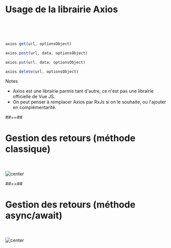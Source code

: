 <!-- .slide: class="sfeir-basic-slide with-code" -->
# Usage de la librairie Axios
<br><br><br>
```javascript
axios.get(url, optionsObject)

axios.post(url, data, optionsObject)

axios.put(url, data, optionsObject)

axios.delete(url, optionsObject)
```
<!-- .element: class="big-code" -->
Notes
- Axios est une librairie parmis tant d'autre, ce n'est pas une librairie officielle de Vue JS.
- On peut penser à remplacer Axios par RxJs si on le souhaite, ou l'ajouter en complémentarité.

##==##

<!-- .slide: class="sfeir-basic-slide" -->
# Gestion des retours (méthode classique)
<br><br>
<img alt="center" src="assets/images/school/server-communication/classic_gestion.png">

##==##

<!-- .slide: class="sfeir-basic-slide" -->
# Gestion des retours (méthode async/await)
<br><br>
<img alt="center" src="assets/images/school/server-communication/async_await_gestion.png">
